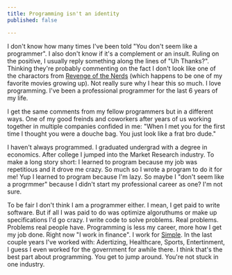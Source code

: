 ```yaml
---
title: Programming isn't an identity
published: false

---
```


I don't know how many times I've been told "You don't seem like a programmer". I also don't know if it's a complement or an insult. Ruling on the positive, I usually reply something along the lines of "Uh Thanks?". Thinking they're probably commenting on the fact I don't look like one of the charactors from [Revenge of the Nerds](http://www.imdb.com/title/tt0088000/) (which happens to be one of my favorite movies growing up). Not really sure why I hear this so much. I love programming. I've been a professional programmer for the last 6 years of my life. 

I get the same comments from my fellow programmers but in a different ways. One of my good freinds and coworkers after years of us working together in multiple companies confided in me: "When I met you for the first time I thought you were a douche bag. You just look like a frat bro dude." 

I haven't always programmed. I graduated undergrad with a degree in economics. After college I jumped into the Market Research industry. To make a long story short: I learned to program because my job was repetitious and it drove me crazy. So much so I wrote a program to do it for me! Yup I learned to program because I'm lazy. So maybe I "don't seem like a progrmmer" because I didn't start my professional career as one? I'm not sure.

To be fair I don't think I am a programmer either. I mean, I get paid to write software. But if all I was paid to do was optimize algoruthums or make up specifications I'd go crazy. I write code to solve problems. Real problems. Problems real people have. Programming is less my career, more how I get my job done. Right now "I work in finance". I work for [Simple](https://www.simple.com). In the last couple years I've worked with: Adertizing, Healthcare, Sports, Entertinment, I guess I even worked for the government for awhile there. I think that's the best part about programming. You get to jump around. You're not stuck in one industry.




